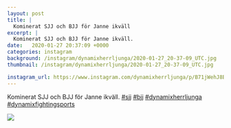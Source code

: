 ```yaml
---
layout: post
title: |
  Kominerat SJJ och BJJ för Janne ikväll
excerpt: |
  Kominerat SJJ och BJJ för Janne ikväll.    
date:   2020-01-27 20:37:09 +0000
categories: instagram
background: /instagram/dynamixherrljunga/2020-01-27_20-37-09_UTC.jpg
thumbnail: /instagram/dynamixherrljunga/2020-01-27_20-37-09_UTC.jpg

instagram_url: https://www.instagram.com/dynamixherrljunga/p/B71jWehJ8BI
---
```

Kominerat SJJ och BJJ för Janne ikväll. [#sjj](https://www.instagram.com/explore/tags/sjj/) [#bjj](https://www.instagram.com/explore/tags/bjj/) [#dynamixherrljunga](https://www.instagram.com/explore/tags/dynamixherrljunga/) [#dynamixfightingsports](https://www.instagram.com/explore/tags/dynamixfightingsports/)



<img src='{{ site.baseurl }}/instagram/dynamixherrljunga/2020-01-27_20-37-09_UTC.jpg' class='img-fluid' />
